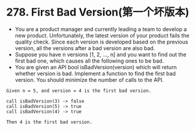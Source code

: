 # 278. First Bad Version(第一个坏版本)
* You are a product manager and currently leading a team to develop a new product. Unfortunately, the latest version of your product fails the quality check. Since each version is developed based on the previous version, all the versions after a bad version are also bad.
* Suppose you have n versions [1, 2, ..., n] and you want to find out the first bad one, which causes all the following ones to be bad.
* You are given an API bool isBadVersion(version) which will return whether version is bad. Implement a function to find the first bad version. You should minimize the number of calls to the API.
```text
Given n = 5, and version = 4 is the first bad version.

call isBadVersion(3) -> false
call isBadVersion(5) -> true
call isBadVersion(4) -> true

Then 4 is the first bad version. 
```

